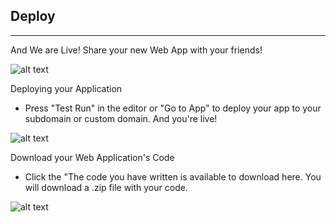 ## Deploy ##
---

And We are Live! Share your new Web App with your friends!

![alt text](http://appcubator.com/static/img/tutorial/Deploy_1.png)

Deploying your Application

- Press "Test Run" in the editor or "Go to App" to deploy your app to your subdomain or custom domain. And you're live!

![alt text](http://appcubator.com/static/img/tutorial/Deploy_2.png)
 
Download your Web Application's Code

- Click the "The code you have written is available to download here. You will download a .zip file with your code.

![alt text](http://appcubator.com/static/img/tutorial/Code.png)